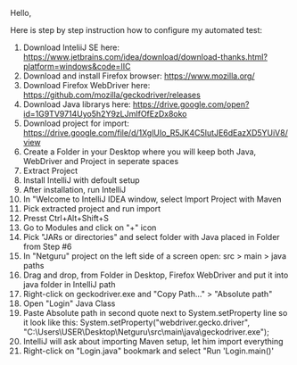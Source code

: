 Hello,

Here is step by step instruction how to configure my automated test:
1. Download InteliiJ SE here:
https://www.jetbrains.com/idea/download/download-thanks.html?platform=windows&code=IIC
2. Download and install Firefox browser:
https://www.mozilla.org/
3. Download Firefox WebDriver here:
https://github.com/mozilla/geckodriver/releases
4. Download Java librarys here:
https://drive.google.com/open?id=1G9TV9714Uyo5h2Y9zLJmIfOfEzDx8oko
5. Download project for import:
https://drive.google.com/file/d/1XglUIo_R5JK4C5IutJE6dEazXD5YUiV8/view
6. Create a Folder in your Desktop where you will keep both Java, WebDriver and Project in seperate spaces 
7. Extract Project
8. Install IntelliJ with defoult setup
9. After installation, run IntelliJ
10. In "Welcome to IntelliJ IDEA window, select Import Project with Maven
11. Pick extracted project and run import
12. Presst Ctrl+Alt+Shift+S
13. Go to Modules and click on "+" icon
14. Pick "JARs or directories" and select folder with Java placed in Folder from Step #6
15. In "Netguru" project on the left side of a screen open: src > main > java paths
16. Drag and drop, from Folder in Desktop, Firefox WebDriver and put it into java folder in IntelliJ path
17. Right-click on geckodriver.exe and "Copy Path..." > "Absolute path"
18. Open "Login" Java Class
19. Paste Absolute path in second quote next to System.setProperty line so it look like this:
System.setProperty("webdriver.gecko.driver", "C:\\Users\\USER\\Desktop\\Netguru\\src\\main\\java\\geckodriver.exe");
20. IntelliJ will ask about importing Maven setup, let him import everything
21. Right-click on "Login.java" bookmark and select "Run 'Login.main()'
